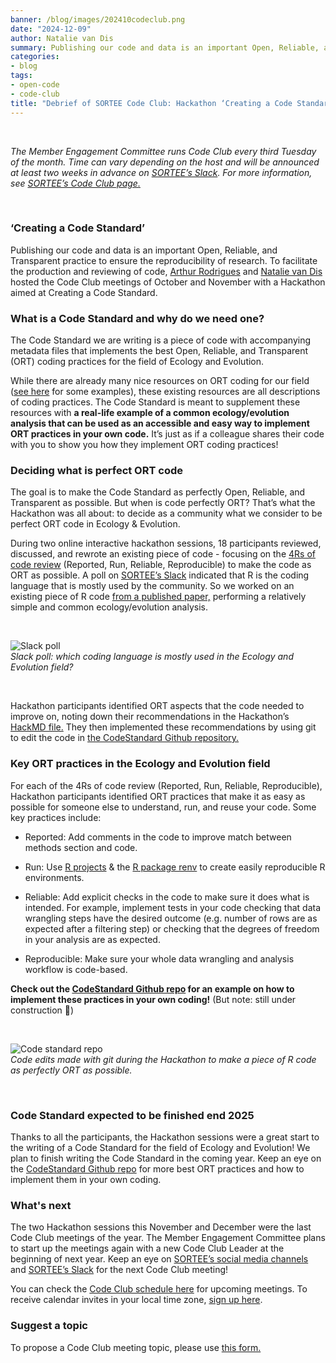 ```yaml
---
banner: /blog/images/202410codeclub.png
date: "2024-12-09"
author: Natalie van Dis
summary: Publishing our code and data is an important Open, Reliable, and Transparent practice to ensure the reproducibility of research. To facilitate the production and reviewing of code, Arthur Rodrigues and Natalie van Dis hosted the Code Club meetings of October and November with a Hackathon aimed at Creating a Code Standard.
categories:
- blog
tags: 
- open-code
- code-club
title: "Debrief of SORTEE Code Club: Hackathon ‘Creating a Code Standard’ - Wednesday October 16" 
---
```

&nbsp;

*The Member Engagement Committee runs Code Club every third Tuesday of the month. Time can vary depending on the host and will be announced at least two weeks in advance on [SORTEE’s Slack](https://sortee.org/join). For more information, see [SORTEE’s Code Club page.](https://www.sortee.org/code_club/)*   

&nbsp;

### ‘Creating a Code Standard’
Publishing our code and data is an important 
Open, Reliable, and Transparent practice to ensure the reproducibility of research. 
To facilitate the production and reviewing of code, 
[Arthur Rodrigues](https://avrodrigues.github.io/) and [Natalie van Dis](https://scholar.google.com/citations?user=UTC6iJMAAAAJ&hl=nl&oi=ao) hosted the Code Club meetings of 
October and November with a Hackathon aimed at Creating a Code Standard.  

### What is a Code Standard and why do we need one?
The Code Standard we are writing is a piece of code with accompanying metadata files 
that implements the best Open, Reliable, and Transparent (ORT) coding practices 
for the field of Ecology and Evolution. 

While there are already many nice resources on ORT coding for our field 
([see here](https://hackmd.io/@8fJ_d1O7Thq_0GNEZ0O-MA/SJqbq-ZkJl#Useful-links) for some examples), 
these existing resources are all descriptions of coding practices. 
The Code Standard is meant to supplement these resources with **a real-life example 
of a common ecology/evolution analysis that can be used as an accessible 
and easy way to implement ORT practices in your own code.** 
It’s just as if a colleague shares their code with you to show you how they 
implement ORT coding practices!

### Deciding what is perfect ORT code
The goal is to make the Code Standard as perfectly Open, Reliable, and Transparent as possible. 
But when is code perfectly ORT? 
That’s what the Hackathon was all about: to decide as a community what we consider 
to be perfect ORT code in Ecology & Evolution. 

During two online interactive hackathon sessions, 18 participants reviewed, 
discussed, and rewrote an existing piece of code - 
focusing on the [4Rs of code review](https://www.sortee.org/blog/2024/03/06/2024_code_club_kickoff/) (Reported, Run, Reliable, Reproducible) 
to make the code as ORT as possible. A poll on [SORTEE’s Slack](https://sortee.org/join) indicated 
that R is the coding language that is mostly used by the community. 
So we worked on an existing piece of R code [from a published paper,](https://doi.org/10.1098/rspb.2023.0414)
performing a relatively simple and common ecology/evolution analysis.

&nbsp;

![Slack poll](/blog/images/202410codeclub.png)    
*Slack poll: which coding language is mostly used in the Ecology and Evolution field?*

&nbsp;

Hackathon participants identified ORT aspects that the code needed to improve on, 
noting down their recommendations in the Hackathon’s [HackMD file.](https://hackmd.io/@8fJ_d1O7Thq_0GNEZ0O-MA/SJqbq-ZkJl) 
They then implemented these recommendations by using git to edit the code in 
[the CodeStandard Github repository.](https://github.com/SORTEE/CodeStandard)

### Key ORT practices in the Ecology and Evolution field
For each of the 4Rs of code review (Reported, Run, Reliable, Reproducible), 
Hackathon participants identified ORT practices that make it as easy as possible 
for someone else to understand, run, and reuse your code. 
Some key practices include:

- Reported: Add comments in the code to improve match between methods section and code.

- Run: Use [R projects](https://bookdown.org/ndphillips/YaRrr/projects-in-rstudio.html) & the [R package renv](https://rstudio.github.io/renv/articles/renv.html) to create easily reproducible R environments.

- Reliable: Add explicit checks in the code to make sure it does what is intended. 
For example, implement tests in your code checking that data wrangling steps have the desired outcome (e.g. number of rows are as expected after a filtering step) or checking that the degrees of freedom in your analysis are as expected.

- Reproducible: Make sure your whole data wrangling and analysis workflow is code-based.

**Check out the [CodeStandard Github repo](https://github.com/SORTEE/CodeStandard) for an example on how to implement these practices in your own coding!** (But note: still under construction 🙂)

&nbsp;

![Code standard repo](/blog/images/202410_2_codeclub.png)   
*Code edits made with git during the Hackathon to make a piece of R code as perfectly ORT as possible.*

&nbsp;

### Code Standard expected to be finished end 2025
Thanks to all the participants, 
the Hackathon sessions were a great start to the writing of a Code Standard 
for the field of Ecology and Evolution! 
We plan to finish writing the Code Standard in the coming year. 
Keep an eye on the [CodeStandard Github repo](https://github.com/SORTEE/CodeStandard) for more best ORT practices and how to implement them 
in your own coding.

### What's next
The two Hackathon sessions this November and December were the last Code Club meetings of the year. 
The Member Engagement Committee plans to start up the meetings again with a new Code Club Leader at the beginning of next year. 
Keep an eye on [SORTEE’s social media channels](https://linktr.ee/sortecoevo) and [SORTEE’s Slack](https://sortee.org/join/) for the next Code Club meeting!

You can check the [Code Club schedule here](https://docs.google.com/spreadsheets/d/1rOOOE7ghPduwtFftG0DJJf0DXVigAdcmQ0xdEwbKQXo/edit?usp=sharing) for upcoming meetings. 
To receive calendar invites in your local time zone, [sign up here](https://forms.gle/yKrEm6xAKZtom5kt7).    

### Suggest a topic
To propose a Code Club meeting topic, please use [this form.](https://forms.gle/eZy81dUymiZNJetu8)
